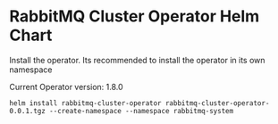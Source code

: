 # RabbitMQ Cluster Operator Helm Chart

Install the operator. Its recommended to install the operator in its own namespace

Current Operator version: 1.8.0
```
helm install rabbitmq-cluster-operator rabbitmq-cluster-operator-0.0.1.tgz --create-namespace --namespace rabbitmq-system
```
